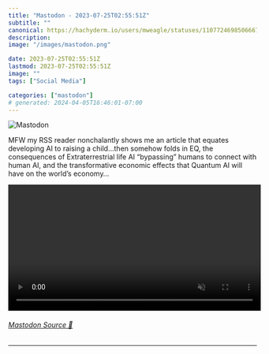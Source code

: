 ```yaml
---
title: "Mastodon - 2023-07-25T02:55:51Z"
subtitle: ""
canonical: https://hachyderm.io/users/mweagle/statuses/110772469850666737
description:
image: "/images/mastodon.png"

date: 2023-07-25T02:55:51Z
lastmod: 2023-07-25T02:55:51Z
image: ""
tags: ["Social Media"]

categories: ["mastodon"]
# generated: 2024-04-05T16:46:01-07:00
---
```

![Mastodon](/images/mastodon.png)

<p>MFW my RSS reader nonchalantly shows me an article that equates developing AI to raising a child…then somehow folds in EQ, the consequences of Extraterrestrial life AI “bypassing” humans to connect with human AI, and the transformative economic effects that Quantum AI will have on the world’s economy…</p>

<video controls autoplay muted loop width="512"><source src="2026388a15665fb6.mp4" type="video/mp4" /></video>

###### [Mastodon Source 🐘](https://hachyderm.io/@mweagle/110772469850666737)

___
